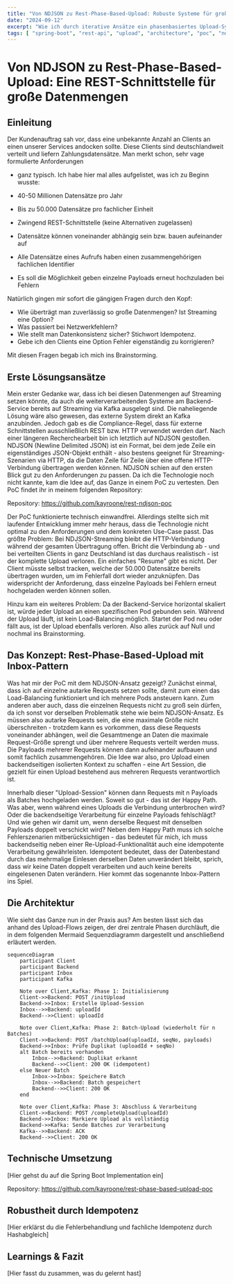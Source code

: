 ```yaml
---
title: "Von NDJSON zu Rest-Phase-Based-Upload: Robuste Systeme für große Datenmengen"
date: "2024-09-12"
excerpt: "Wie ich durch iterative Ansätze ein phasenbasiertes Upload-System entwickelt habe, das große Datentransfers robust und fehlertolerant macht"
tags: [ "spring-boot", "rest-api", "upload", "architecture", "poc", "ndjson" ]
---
```


# Von NDJSON zu Rest-Phase-Based-Upload: Eine REST-Schnittstelle für große Datenmengen

## Einleitung

Der Kundenauftrag sah vor, dass eine unbekannte Anzahl an Clients an einen unserer Services andocken sollte. Diese
Clients sind deutschlandweit verteilt und liefern Zahlungsdatensätze. Man merkt schon, sehr vage formulierte Anforderungen
- ganz typisch. Ich habe hier mal alles aufgelistet, was ich zu Beginn wusste:

- 40-50 Millionen Datensätze pro Jahr
- Bis zu 50.000 Datensätze pro fachlicher Einheit
- Zwingend REST-Schnittstelle (keine Alternativen zugelassen)
- Datensätze können voneinander abhängig sein bzw. bauen aufeinander auf
- Alle Datensätze eines Aufrufs haben einen zusammengehörigen fachlichen Identifier
- Es soll die Möglichkeit geben einzelne Payloads erneut hochzuladen bei Fehlern

Natürlich gingen mir sofort die gängigen Fragen durch den Kopf:

- Wie überträgt man zuverlässig so große Datenmengen? Ist Streaming eine Option?
- Was passiert bei Netzwerkfehlern?
- Wie stellt man Datenkonsistenz sicher? Stichwort Idempotenz.
- Gebe ich den Clients eine Option Fehler eigenständig zu korrigieren?

Mit diesen Fragen begab ich mich ins Brainstorming.

## Erste Lösungsansätze

Mein erster Gedanke war, dass ich bei diesen Datenmengen auf Streaming setzen könnte, da auch die weiterverarbeitenden
Systeme am Backend-Service bereits auf Streaming via Kafka ausgelegt sind. Die naheliegende Lösung wäre also gewesen, das
externe System direkt an Kafka anzubinden. Jedoch gab es die Compliance-Regel, dass für externe Schnittstellen
ausschließlich REST bzw. HTTP verwendet werden darf. Nach einer längeren Recherchearbeit bin ich letztlich auf NDJSON
gestoßen. NDJSON (Newline Delimited JSON) ist ein Format, bei dem jede Zeile ein eigenständiges JSON-Objekt enthält -
also bestens geeignet für Streaming-Szenarien via HTTP, da die Daten Zeile für Zeile über eine offene HTTP-Verbindung
übertragen werden können. NDJSON schien auf den ersten Blick gut zu den Anforderungen zu passen. Da ich die Technologie
noch nicht kannte, kam die Idee auf, das Ganze in einem PoC zu vertesten. Den PoC findet ihr in meinem folgenden
Repository:

Repository: https://github.com/kayroone/rest-ndjson-poc

Der PoC funktionierte technisch einwandfrei. Allerdings stellte sich mit laufender Entwicklung immer mehr heraus,
dass die Technologie nicht optimal zu den Anforderungen und dem konkreten Use-Case passt. Das größte Problem: Bei
NDJSON-Streaming bleibt die HTTP-Verbindung während der gesamten Übertragung offen. Bricht die Verbindung ab - und bei
verteilten Clients in ganz Deutschland ist das durchaus realistisch - ist der komplette Upload verloren. Ein einfaches
"Resume" gibt es nicht. Der Client müsste selbst tracken, welche der 50.000 Datensätze bereits übertragen wurden, um im
Fehlerfall dort wieder anzuknüpfen. Das widerspricht der Anforderung, dass einzelne Payloads bei Fehlern erneut hochgeladen
werden können sollen.

Hinzu kam ein weiteres Problem: Da der Backend-Service horizontal skaliert ist, würde jeder Upload an einen spezifischen
Pod gebunden sein. Während der Upload läuft, ist kein Load-Balancing möglich. Startet der Pod neu oder fällt aus, ist der
Upload ebenfalls verloren. Also alles zurück auf Null und nochmal ins Brainstorming.

## Das Konzept: Rest-Phase-Based-Upload mit Inbox-Pattern

Was hat mir der PoC mit dem NDJSON-Ansatz gezeigt? Zunächst einmal, dass ich auf einzelne autarke Requests setzen sollte,
damit zum einen das Load-Balancing funktioniert und ich mehrere Pods ansteuern kann. Zum anderen aber auch, dass die
einzelnen Requests nicht zu groß sein dürfen, da ich sonst vor derselben Problematik stehe wie beim NDJSON-Ansatz. Es
müssen also autarke Requests sein, die eine maximale Größe nicht überschreiten - trotzdem kann es vorkommen, dass diese
Requests voneinander abhängen, weil die Gesamtmenge an Daten die maximale Request-Größe sprengt und über mehrere Requests
verteilt werden muss. Die Payloads mehrerer Requests können dann aufeinander aufbauen und somit fachlich zusammengehören.
Die Idee war also, pro Upload einen backendseitigen isolierten Kontext zu schaffen - eine Art Session, die gezielt für
einen Upload bestehend aus mehreren Requests verantwortlich ist. 

Innerhalb dieser "Upload-Session" können dann Requests mit n Payloads als Batches hochgeladen werden. Soweit so gut - das
ist der Happy Path. Was aber, wenn während eines Uploads die Verbindung unterbrochen wird? Oder die backendseitige
Verarbeitung für einzelne Payloads fehlschlägt? Und wie gehen wir damit um, wenn derselbe Request mit denselben Payloads
doppelt verschickt wird? Neben dem Happy Path muss ich solche Fehlerszenarien mitberücksichtigen - das bedeutet für mich,
ich muss backendseitig neben einer Re-Upload-Funktionalität auch eine idempotente Verarbeitung gewährleisten. Idempotent
bedeutet, dass der Datenbestand durch das mehrmalige Einlesen derselben Daten unverändert bleibt, sprich, dass wir keine
Daten doppelt verarbeiten und auch keine bereits eingelesenen Daten verändern. Hier kommt das sogenannte Inbox-Pattern ins
Spiel.

## Die Architektur

Wie sieht das Ganze nun in der Praxis aus? Am besten lässt sich das anhand des Upload-Flows zeigen, der drei zentrale
Phasen durchläuft, die in dem folgenden Mermaid Sequenzdiagramm dargestellt und anschließend erläutert werden.

```mermaid
sequenceDiagram
    participant Client
    participant Backend
    participant Inbox
    participant Kafka

    Note over Client,Kafka: Phase 1: Initialisierung
    Client->>Backend: POST /initUpload
    Backend->>Inbox: Erstelle Upload-Session
    Inbox-->>Backend: uploadId
    Backend-->>Client: uploadId

    Note over Client,Kafka: Phase 2: Batch-Upload (wiederholt für n Batches)
    Client->>Backend: POST /batchUpload(uploadId, seqNo, payloads)
    Backend->>Inbox: Prüfe Duplikat (uploadId + seqNo)
    alt Batch bereits vorhanden
        Inbox-->>Backend: Duplikat erkannt
        Backend-->>Client: 200 OK (idempotent)
    else Neuer Batch
        Inbox->>Inbox: Speichere Batch
        Inbox-->>Backend: Batch gespeichert
        Backend-->>Client: 200 OK
    end

    Note over Client,Kafka: Phase 3: Abschluss & Verarbeitung
    Client->>Backend: POST /completeUpload(uploadId)
    Backend->>Inbox: Markiere Upload als vollständig
    Backend->>Kafka: Sende Batches zur Verarbeitung
    Kafka-->>Backend: ACK
    Backend-->>Client: 200 OK
```

## Technische Umsetzung

[Hier gehst du auf die Spring Boot Implementation ein]

Repository: https://github.com/kayroone/rest-phase-based-upload-poc

## Robustheit durch Idempotenz

[Hier erklärst du die Fehlerbehandlung und fachliche Idempotenz durch Hashabgleich]

## Learnings & Fazit

[Hier fasst du zusammen, was du gelernt hast]